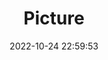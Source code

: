 ---
weight: 1
images:
- /images/edited/51.jpeg
title: Picture
date: 2022-10-24 22:59:53
tags:
- luminar
- work
---